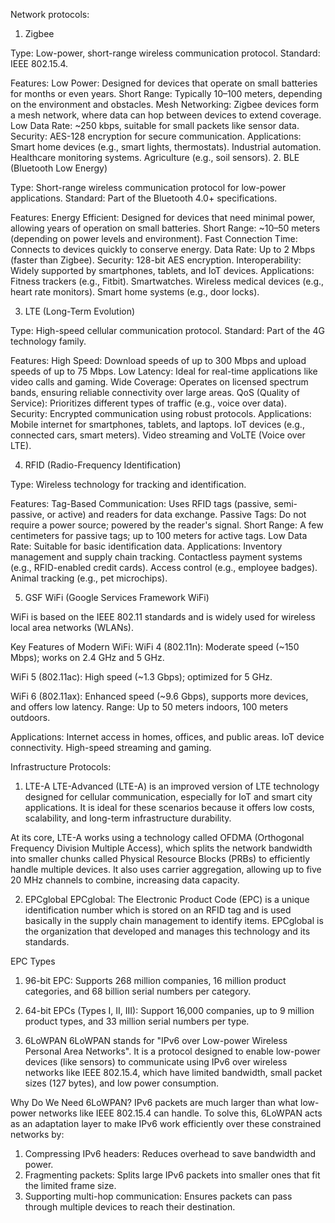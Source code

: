 Network protocols:
1. Zigbee 

Type: Low-power, short-range wireless communication protocol.
Standard: IEEE 802.15.4.

Features: Low Power: Designed for devices that operate on small batteries for months or even years. Short Range: Typically 10–100 meters, depending on the environment and obstacles. Mesh Networking: Zigbee devices form a mesh network, where data can hop between devices to extend coverage. Low Data Rate: ~250 kbps, suitable for small packets like sensor data. Security: AES-128 encryption for secure communication. Applications: Smart home devices (e.g., smart lights, thermostats). Industrial automation. Healthcare monitoring systems. Agriculture (e.g., soil sensors). 2. BLE (Bluetooth Low Energy) 

Type: Short-range wireless communication protocol for low-power applications.
Standard: Part of the Bluetooth 4.0+ specifications.

Features: Energy Efficient: Designed for devices that need minimal power, allowing years of operation on small batteries. Short Range: ~10–50 meters (depending on power levels and environment). Fast Connection Time: Connects to devices quickly to conserve energy. Data Rate: Up to 2 Mbps (faster than Zigbee). Security: 128-bit AES encryption. Interoperability: Widely supported by smartphones, tablets, and IoT devices. Applications: Fitness trackers (e.g., Fitbit). Smartwatches. Wireless medical devices (e.g., heart rate monitors). Smart home systems (e.g., door locks). 

3. LTE (Long-Term Evolution) 

Type: High-speed cellular communication protocol.
Standard: Part of the 4G technology family.

Features: High Speed: Download speeds of up to 300 Mbps and upload speeds of up to 75 Mbps. Low Latency: Ideal for real-time applications like video calls and gaming. Wide Coverage: Operates on licensed spectrum bands, ensuring reliable connectivity over large areas. QoS (Quality of Service): Prioritizes different types of traffic (e.g., voice over data). Security: Encrypted communication using robust protocols. Applications: Mobile internet for smartphones, tablets, and laptops. IoT devices (e.g., connected cars, smart meters). Video streaming and VoLTE (Voice over LTE). 

4. RFID (Radio-Frequency Identification) 

Type: Wireless technology for tracking and identification.

Features: Tag-Based Communication: Uses RFID tags (passive, semi-passive, or active) and readers for data exchange. Passive Tags: Do not require a power source; powered by the reader's signal. Short Range: A few centimeters for passive tags; up to 100 meters for active tags. Low Data Rate: Suitable for basic identification data. Applications: Inventory management and supply chain tracking. Contactless payment systems (e.g., RFID-enabled credit cards). Access control (e.g., employee badges). Animal tracking (e.g., pet microchips). 

5. GSF WiFi (Google Services Framework WiFi) 

WiFi is based on the IEEE 802.11 standards and is widely used for wireless local area networks (WLANs).

Key Features of Modern WiFi: 
WiFi 4 (802.11n): Moderate speed (~150 Mbps); works on 2.4 GHz and 5 GHz.

WiFi 5 (802.11ac): High speed (~1.3 Gbps); optimized for 5 GHz. 

WiFi 6 (802.11ax): Enhanced speed (~9.6 Gbps), supports more devices, and offers low latency. Range: Up to 50 meters indoors, 100 meters outdoors. 

Applications: Internet access in homes, offices, and public areas. IoT device connectivity. High-speed streaming and gaming.

Infrastructure Protocols:
1. LTE-A
LTE-Advanced (LTE-A) is an improved version of LTE technology designed for cellular communication, especially for IoT and smart city applications. It is ideal for these scenarios because it offers low costs, scalability, and long-term infrastructure durability.

At its core, LTE-A works using a technology called OFDMA (Orthogonal Frequency Division Multiple Access), which splits the network bandwidth into smaller chunks called Physical Resource Blocks (PRBs) to efficiently handle multiple devices. It also uses carrier aggregation, allowing up to five 20 MHz channels to combine, increasing data capacity.  

2. EPCglobal
EPCglobal: The Electronic Product Code (EPC) is a
unique identification number which is stored on an RFID tag
and is used basically in the supply chain management to identify items.
EPCglobal is the organization that developed and manages this technology and its standards.

EPC Types

1. 96-bit EPC: Supports 268 million companies, 16 million product categories, and 68 billion serial numbers per category.

2. 64-bit EPCs (Types I, II, III): Support 16,000 companies, up to 9 million product types, and 33 million serial numbers per type.

3. 6LoWPAN
6LoWPAN stands for "IPv6 over Low-power Wireless Personal Area Networks". It is a protocol designed to enable low-power devices (like sensors) to communicate using IPv6 over wireless networks like IEEE 802.15.4, which have limited bandwidth, small packet sizes (127 bytes), and low power consumption.

Why Do We Need 6LoWPAN?
IPv6 packets are much larger than what low-power networks like IEEE 802.15.4 can handle. To solve this, 6LoWPAN acts as an adaptation layer to make IPv6 work efficiently over these constrained networks by:
1. Compressing IPv6 headers: Reduces overhead to save bandwidth and power.
2. Fragmenting packets: Splits large IPv6 packets into smaller ones that fit the limited frame size.
3. Supporting multi-hop communication: Ensures packets can pass through multiple devices to reach their destination.
